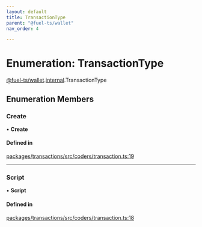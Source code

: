 ```yaml
---
layout: default
title: TransactionType
parent: "@fuel-ts/wallet"
nav_order: 4

---
```


# Enumeration: TransactionType

[@fuel-ts/wallet](../index.md).[internal](../namespaces/internal.md).TransactionType

## Enumeration Members

### Create

• **Create**

#### Defined in

[packages/transactions/src/coders/transaction.ts:19](https://github.com/FuelLabs/fuels-ts/blob/master/packages/transactions/src/coders/transaction.ts#L19)

___

### Script

• **Script**

#### Defined in

[packages/transactions/src/coders/transaction.ts:18](https://github.com/FuelLabs/fuels-ts/blob/master/packages/transactions/src/coders/transaction.ts#L18)
